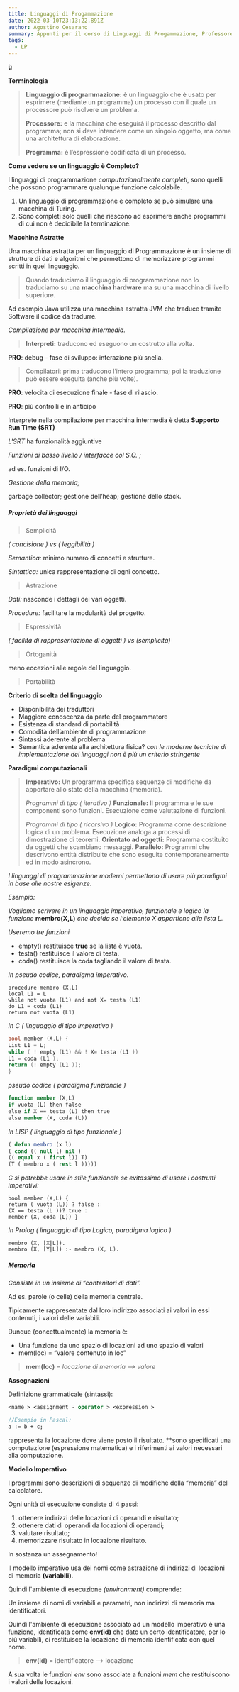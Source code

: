 ```yaml
---
title: Linguaggi di Progammazione
date: 2022-03-10T23:13:22.891Z
author: Agostino Cesarano
summary: Appunti per il corso di Linguaggi di Progammazione, Professore Bonatti.
tags:
  - LP
---
```

**ù**

**Terminologia**

> **Linguaggio di programmazione:** è un linguaggio che è usato
> per esprimere (mediante un programma) un processo con il quale
> un processore può risolvere un problema.
>
> **Processore:** e la macchina che eseguirà il processo descritto dal
> programma; non si deve intendere come un singolo oggetto, ma
> come una architettura di elaborazione.
>
> **Programma:** è l’espressione codificata di un processo.

**Come vedere se un linguaggio è Completo?**

I linguaggi di programmazione *computazionalmente completi*, sono quelli che possono
programmare qualunque funzione calcolabile.

1. Un linguaggio di programmazione è completo se può simulare una macchina di Turing.
2. Sono completi solo quelli che riescono ad esprimere anche programmi di cui non è decidibile la terminazione.

**Macchine Astratte**

Una macchina astratta per un linguaggio di Programmazione è un insieme di strutture di dati e algoritmi che permettono di memorizzare programmi scritti in quel linguaggio.

> Quando traduciamo il linguaggio di programmazione non lo traduciamo su una **macchina hardware** ma su una macchina di livello superiore.

Ad esempio Java utilizza una macchina astratta JVM che traduce tramite Software il codice da tradurre.

*Compilazione per macchina intermedia.*

> **Interpreti:** traducono ed eseguono un costrutto alla volta.

**PRO**: debug - fase di sviluppo: interazione più snella.

> Compilatori: prima traducono l’intero programma; poi la
> traduzione può essere eseguita (anche più volte).

**PRO**: velocita di esecuzione finale - fase di rilascio.

**PRO**: più controlli e in anticipo

Interprete nella compilazione per macchina intermedia è detta **Supporto Run Time (SRT)**

*L'SRT* ha funzionalità aggiuntive

*Funzioni di basso livello / interfacce col S.O. ;* 

ad es. funzioni di I/O.

*Gestione della memoria;* 

garbage collector; gestione dell’heap; gestione dello stack.

##### Proprietà dei linguaggi

> Semplicità

*( concisione ) vs ( leggibilità )*

*Semantica:* minimo numero di concetti e strutture.

*Sintattica:* unica rappresentazione di ogni concetto.

> Astrazione

*Dati:* nasconde i dettagli dei vari oggetti.

*Procedure:* facilitare la modularità del progetto.

> Espressività

*( facilità di rappresentazione di oggetti ) vs (semplicità)*

> Ortoganità

meno eccezioni alle regole del linguaggio.

> Portabilità

**Criterio di scelta del linguaggio**

* Disponibilità dei traduttori
* Maggiore conoscenza da parte del programmatore
* Esistenza di standard di portabilità
* Comodità dell’ambiente di programmazione
* Sintassi aderente al problema
* Semantica aderente alla architettura fisica?
  *con le moderne tecniche di implementazione dei linguaggi non è più un criterio stringente*

**Paradigmi computazionali**

> **Imperativo:** Un programma specifica sequenze di modifiche da apportare allo stato della macchina (memoria).
>
> *Programmi di tipo ( iterativo )*
> **Funzionale:** Il programma e le sue componenti sono funzioni. Esecuzione come valutazione di funzioni.
>
> *Programmi di tipo ( ricorsivo )*
> **Logico:** Programma come descrizione logica di un problema. Esecuzione analoga a processi di dimostrazione di teoremi.
> **Orientato ad oggetti:** Programma costituito da oggetti che scambiano messaggi.
> **Parallelo:** Programmi che descrivono entità distribuite che sono eseguite contemporaneamente ed in modo asincrono.

*I linguaggi di programmazione moderni permettono di usare più paradigmi in base alle nostre esigenze.*

*Esempio:*

*Vogliamo scrivere in un linguaggio imperativo, funzionale e logico la funzione* **membro(X,L)** *che decida se l’elemento X appartiene alla lista L.*

*Useremo tre funzioni* 

* empty() restituisce **true** se la lista è vuota.
* testa() restituisce il valore di testa.
* coda() restituisce la coda tagliando il valore di testa.

*In pseudo codice, paradigma imperativo.*

```
procedure membro (X,L)
local L1 = L
while not vuota (L1) and not X= testa (L1)
do L1 = coda (L1)
return not vuota (L1)
```

*In C ( linguaggio di tipo imperativo )*

```c
bool member (X,L) {
List L1 = L;
while ( ! empty (L1) && ! X= testa (L1 ))
L1 = coda (L1 );
return (! empty (L1 ));
}
```

*pseudo codice ( paradigma funzionale )*

```lisp
function member (X,L)
if vuota (L) then false
else if X == testa (L) then true
else member (X, coda (L))
```

*In LISP ( linguaggio di tipo funzionale )*

```lisp
( defun membro (x l)
( cond (( null l) nil )
(( equal x ( first l)) T)
(T ( membro x ( rest l )))))
```

*C si potrebbe usare in stile funzionale se evitassimo di usare i costrutti imperativi:*

```ags
bool member (X,L) {
return ( vuota (L)) ? false :
(X == testa (L ))? true :
member (X, coda (L)) }
```

*In Prolog ( linguaggio di tipo Logico, paradigma logico )*

```
membro (X, [X|L]).
membro (X, [Y|L]) :- membro (X, L).
```

##### Memoria

*Consiste in un insieme di “contenitori di dati”.*

Ad es. parole (o celle) della memoria centrale.

Tipicamente rappresentate dal loro indirizzo associati ai valori in essi contenuti, i valori delle variabili.

Dunque (concettualmente) la memoria è:

* Una funzione da uno spazio di locazioni ad uno spazio di valori
* mem(loc) = “valore contenuto in loc”

> **mem(loc)** *\= locazione di memoria  --> valore*

**Assegnazioni**

Definizione grammaticale (sintassi):

```pascal
<name > <assignment - operator > <expression >

//Esempio in Pascal:
a := b + c;
```


*<name>* rappresenta la locazione dove viene posto il risultato.
*<expression>*sono specificati una computazione (espressione matematica) e i riferimenti ai valori necessari alla computazione.

**Modello Imperativo**

I programmi sono descrizioni di sequenze di modifiche della “memoria” del calcolatore.

Ogni unità di esecuzione consiste di 4 passi:

1. ottenere indirizzi delle locazioni di operandi e risultato;
2. ottenere dati di operandi da locazioni di operandi;
3. valutare risultato;
4. memorizzare risultato in locazione risultato.

In sostanza un assegnamento!

Il modello imperativo usa dei nomi come astrazione di indirizzi di locazioni di memoria **(variabili)**.

Quindi l'ambiente di esecuzione *(environment)* comprende:

Un insieme di nomi di variabili e parametri, non indirizzi di memoria ma identificatori.

Quindi l'ambiente di esecuzione associato ad un modello imperativo è una funzione, identificata come **env(id)** che dato un certo identificatore, per lo più variabili, ci restituisce la locazione di memoria identificata con quel nome.

> **env(id)** = identificatore --> locazione

A sua volta le funzioni *env* sono associate a funzioni *mem* che restituiscono i valori delle locazioni.